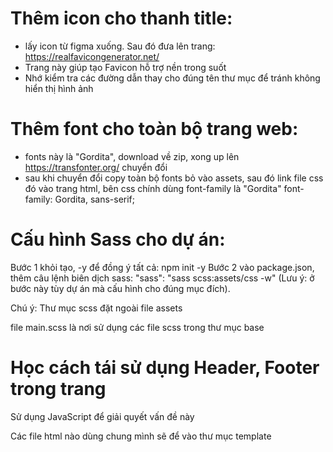 # Thêm icon cho thanh title:
- lấy icon từ figma xuống. Sau đó đưa lên trang: https://realfavicongenerator.net/
- Trang này giúp tạo Favicon hỗ trợ nền trong suốt
- Nhớ kiểm tra các đường dẫn thay cho đúng tên thư mục để tránh không hiển thị hình ảnh

# Thêm font cho toàn bộ trang web:
- fonts này là "Gordita", download về zip, xong up lên https://transfonter.org/ chuyển đổi
- sau khi chuyển đổi copy toàn bộ fonts bỏ vào assets, sau đó link file css đó vào trang html, bên css chính dùng font-family là "Gordita" font-family: Gordita, sans-serif;



# Cấu hình Sass cho dự án:

Bước 1 khỏi tạo, -y để đồng ý tất cả: npm init -y 
Bước 2 vào package.json, thêm câu lệnh biên dịch sass: "sass": "sass scss:assets/css -w"
(Lưu ý: ở bước này tùy dự án mà cấu hình cho đúng mục đích).

Chú ý: Thư mục scss đặt ngoài file assets

file main.scss là nơi sử dụng các file scss trong thư mục base

# Học cách tái sử dụng Header, Footer trong trang

Sử dụng JavaScript để giải quyết vấn đề này

Các file html nào dùng chung mình sẽ để vào thư mục template

